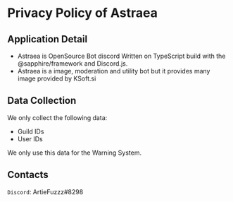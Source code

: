 # Privacy Policy of Astraea

## Application Detail

* Astraea is OpenSource Bot discord Written on TypeScript build with the @sapphire/framework and Discord.js.
* Astraea is a image, moderation and utility bot but it provides many image provided by KSoft.si

## Data Collection

We only collect the following data:

* Guild IDs
* User IDs

We only use this data for the Warning System.

## Contacts

`Discord`: ArtieFuzzz#8298
